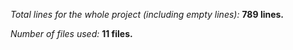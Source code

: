 *Total lines for the whole project (including empty lines):* __789 lines.__

*Number of files used:* __11 files.__